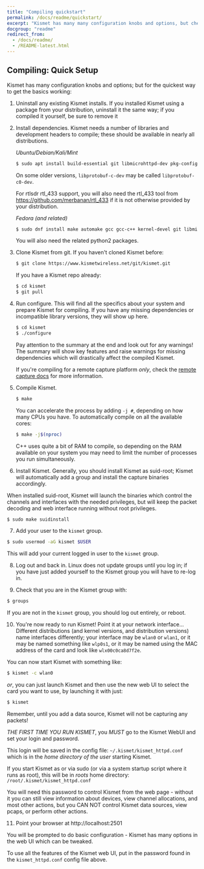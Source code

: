 ```yaml
---
title: "Compiling quickstart"
permalink: /docs/readme/quickstart/
excerpt: "Kismet has many many configuration knobs and options, but check here for the quickest way to get Kismet working with the latest release (or git version) and what you need to compile and do the initial configuration."
docgroup: "readme"
redirect_from:
  - /docs/readme/
  - /README-latest.html
---
```


## Compiling: Quick Setup

Kismet has many configuration knobs and options; but for the quickest way to get the basics working:

1. Uninstall any existing Kismet installs.  If you installed Kismet using a package from your distribution, uninstall it the same way; if you compiled it yourself, be sure to remove it

2. Install dependencies.  Kismet needs a number of libraries and  development headers to compile; these should be available in nearly all distributions.

   *Ubuntu/Debian/Kali/Mint*

   ```bash
   $ sudo apt install build-essential git libmicrohttpd-dev pkg-config zlib1g-dev libnl-3-dev libnl-genl-3-dev libcap-dev libpcap-dev libnm-dev libdw-dev libsqlite3-dev libprotobuf-dev libprotobuf-c-dev protobuf-compiler protobuf-c-compiler libsensors4-dev libusb-1.0.0-dev python python-setuptools python-protobuf python-requests librtlsdr0 python-usb python-dev
   ```

   On some older versions, `libprotobuf-c-dev` may be called `libprotobuf-c0-dev`.
   
   For rtlsdr rtl_433 support, you will also need the rtl_433 tool from https://github.com/merbanan/rtl_433 if it is not otherwise provided by your distribution.

   *Fedora (and related)*

   ```bash
   $ sudo dnf install make automake gcc gcc-c++ kernel-devel git libmicrohttpd-devel pkg-config zlib-devel libnl3-devel libcap-devel libpcap-devel NetworkManager-libnm-devel libdwarf libdwarf-devel elfutils-devel libsqlite3x-devel protobuf-devel protobuf-c-devel protobuf-compiler protobuf-c-compiler lm_sensors-devel libusb-devel fftw-devel
   ```

   You will also need the related python2 packages.

3. Clone Kismet from git.  If you haven't cloned Kismet before:
   ```bash
   $ git clone https://www.kismetwireless.net/git/kismet.git
   ```

    If you have a Kismet repo already:

    ```bash
   $ cd kismet
   $ git pull
    ```

4. Run configure.  This will find all the specifics about your system and prepare Kismet for compiling.  If you have any missing dependencies or incompatible library versions, they will show up here.
   ```bash
   $ cd kismet
   $ ./configure
   ```

   Pay attention to the summary at the end and look out for any warnings! The summary will show key features and raise warnings for missing dependencies which will drastically affect the compiled Kismet.

   If you're compiling for a remote capture platform *only*, check the [remote capture docs](/docs/readme/datasources_remote_capture/) for more information.

5. Compile Kismet.
   ```bash
   $ make
   ```

   You can accelerate the process by adding `-j #`, depending on how many CPUs you have.  To automatically compile on all the available cores:
   ```bash
   $ make -j$(nproc)
   ```

   C++ uses quite a bit of RAM to compile, so depending on the RAM available on your system you may need to limit the number of processes you run simultaneously.

6.  Install Kismet.  Generally, you should install Kismet as suid-root; Kismet will automatically add a group and install the capture binaries accordingly.

   When installed suid-root, Kismet will launch the binaries which control the channels and interfaces with the needed privileges, but will keep the packet decoding and web interface running without root privileges.
   ```bash
   $ sudo make suidinstall
   ```

7.  Add your user to the `kismet` group.
   ```bash
   $ sudo usermod -aG kismet $USER
   ```
   This will add your current logged in user to the `kismet` group.

8.  Log out and back in.  Linux does not update groups until you log in; if you have just added yourself to the Kismet group you will have to re-log in.

9.  Check that you are in the Kismet group with:
   ```bash
   $ groups
   ```
   If you are not in the `kismet` group, you should log out entirely, or reboot.

10.  You're now ready to run Kismet!  Point it at your network interface... Different distributions (and kernel versions, and distribution versions) name interfaces differently; your interface may be `wlan0` or `wlan1`, or it may be named something like `wlp0s1`, or it may be named using the MAC address of the card and look like `wlx00c0ca8d7f2e`.

   You can now start Kismet with something like:
   ```bash
   $ kismet -c wlan0
   ```

   *or*, you can just launch Kismet and then use the new web UI to select the card you want to use, by launching it with just:
   ```bash
   $ kismet
   ```

   Remember, until you add a data source, Kismet will not be capturing any packets!

   *THE FIRST TIME YOU RUN KISMET*, you *MUST* go to the Kismet WebUI and set your login and password.

   This login will be saved in the config file: `~/.kismet/kismet_httpd.conf` which is in the *home directory of the user* starting Kismet.

   If you start Kismet as or via sudo (or via a system startup script where it runs as root), this will be in *roots* home directory: `/root/.kismet/kismet_httpd.conf`

  You will need this password to control Kismet from the web page - without it you can still view information about devices, view channel allocations, and most other actions, but you CAN NOT control Kismet data sources, view pcaps, or perform other actions.

11.  Point your browser at http://localhost:2501

   You will be prompted to do basic configuration - Kismet has many options in the web UI which can be tweaked.

   To use all the features of the Kismet web UI, put in the password found in the `kismet_httpd.conf` config file above.

